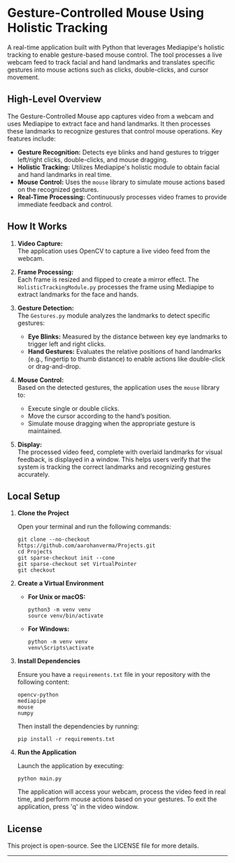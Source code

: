 # Gesture-Controlled Mouse Using Holistic Tracking

A real-time application built with Python that leverages Mediapipe's holistic tracking to enable gesture-based mouse control. The tool processes a live webcam feed to track facial and hand landmarks and translates specific gestures into mouse actions such as clicks, double-clicks, and cursor movement.

## High-Level Overview

The Gesture-Controlled Mouse app captures video from a webcam and uses Mediapipe to extract face and hand landmarks. It then processes these landmarks to recognize gestures that control mouse operations. Key features include:
- **Gesture Recognition:** Detects eye blinks and hand gestures to trigger left/right clicks, double-clicks, and mouse dragging.
- **Holistic Tracking:** Utilizes Mediapipe's holistic module to obtain facial and hand landmarks in real time.
- **Mouse Control:** Uses the `mouse` library to simulate mouse actions based on the recognized gestures.
- **Real-Time Processing:** Continuously processes video frames to provide immediate feedback and control.

## How It Works

1. **Video Capture:**  
   The application uses OpenCV to capture a live video feed from the webcam.

2. **Frame Processing:**  
   Each frame is resized and flipped to create a mirror effect. The `HolisticTrackingModule.py` processes the frame using Mediapipe to extract landmarks for the face and hands.

3. **Gesture Detection:**  
   The `Gestures.py` module analyzes the landmarks to detect specific gestures:
   - **Eye Blinks:** Measured by the distance between key eye landmarks to trigger left and right clicks.
   - **Hand Gestures:** Evaluates the relative positions of hand landmarks (e.g., fingertip to thumb distance) to enable actions like double-click or drag-and-drop.
   
4. **Mouse Control:**  
   Based on the detected gestures, the application uses the `mouse` library to:
   - Execute single or double clicks.
   - Move the cursor according to the hand’s position.
   - Simulate mouse dragging when the appropriate gesture is maintained.

5. **Display:**  
   The processed video feed, complete with overlaid landmarks for visual feedback, is displayed in a window. This helps users verify that the system is tracking the correct landmarks and recognizing gestures accurately.

## Local Setup

1. **Clone the Project**

    Open your terminal and run the following commands:
    ```
    git clone --no-checkout https://github.com/aarohanverma/Projects.git
    cd Projects
    git sparse-checkout init --cone
    git sparse-checkout set VirtualPointer
    git checkout
    ```

2. **Create a Virtual Environment**

   - **For Unix or macOS:**
      ```
      python3 -m venv venv
      source venv/bin/activate
      ``` 
   - **For Windows:**
      ```
      python -m venv venv
      venv\Scripts\activate
      ```

3. **Install Dependencies**

   Ensure you have a `requirements.txt` file in your repository with the following content:
      ```
      opencv-python
      mediapipe
      mouse
      numpy
      ```
   Then install the dependencies by running:
      ```
      pip install -r requirements.txt
      ```
      
4. **Run the Application**

   Launch the application by executing:
      ```
      python main.py
      ```
   The application will access your webcam, process the video feed in real time, and perform mouse actions based on your gestures. To exit the application, press 'q' in the video window.

## License

This project is open-source. See the LICENSE file for more details.

---